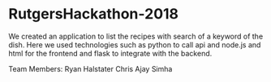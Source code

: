 # RutgersHackathon-2018
We created an application to list the recipes with search of a keyword of the dish. Here we used technologies such as python to call api and node.js and html for the frontend and flask to integrate with the backend.

Team Members:
Ryan Halstater
Chris
Ajay Simha

